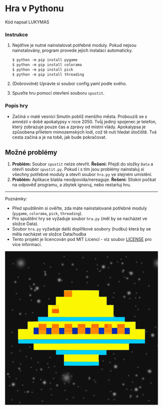 # Hra v Pythonu

Kód napsal LUKYMAS

### Instrukce

1. Nejdříve je nutné nainstalovat potřebné moduly. Pokud nejsou nainstalovány, program provede jejich instalaci automaticky.
   ```
   $ python -m pip install pygame
   $ python -m pip install colorama
   $ python -m pip install pick
   $ python -m pip install threading
   ```
2. (Dobrovolné) Upravte si soubor config.yaml podle svého.

3. Spusťte hru pomocí otevření souboru `spustit`.

### Popis hry

- Začíná v malé vesnici Smutín poblíž menšího města. Probouzíš se s amnézií v době apokalypsy v roce 2050. Tvůj jediný spojenec je telefon, který zobrazuje pouze čas a zprávy od místní vlády. Apokalypsa je způsobena příletem mimozemských lodí, což tě nutí hledat útočiště. Tvá cesta začíná a je na tobě, jak bude pokračovat.

## Možné problémy

1. **Problém:** Soubor `spustit` nelze otevřít.
   **Řešení:** Přejdi do složky `Data` a otevři soubor `spustit.py`. Pokud i s tím jsou problémy nainstaluj si všechny potřebné moduly a otevři soubor `hra.py` ve stejném umístění.
2. **Problém:** Aplikace blabla neodpovída/nereaguje.
   **Řešení:** Stiskni počkat na odpověď programu, a zbytek ignoruj, nebo restartuj hru.


---

Poznámky:
- Před spuštěním si ověřte, zda máte nainstalované potřebné moduly (`pygame`, `colorama`, `pick`, `threading`).
- Pro spuštění hry se vyžaduje soubor `hra.py` (měl by se nacházet ve složce Data).
- Soubor `hra.py` vyžaduje další doplňkové soubory (hudbu) která by se měla nacházet ve složce Data/hudba
- Tento projekt je licencován pod MIT Licencí - viz soubor [LICENSE](LICENSE) pro více informací.


![Logo](Data/obrazky/logo.png)
